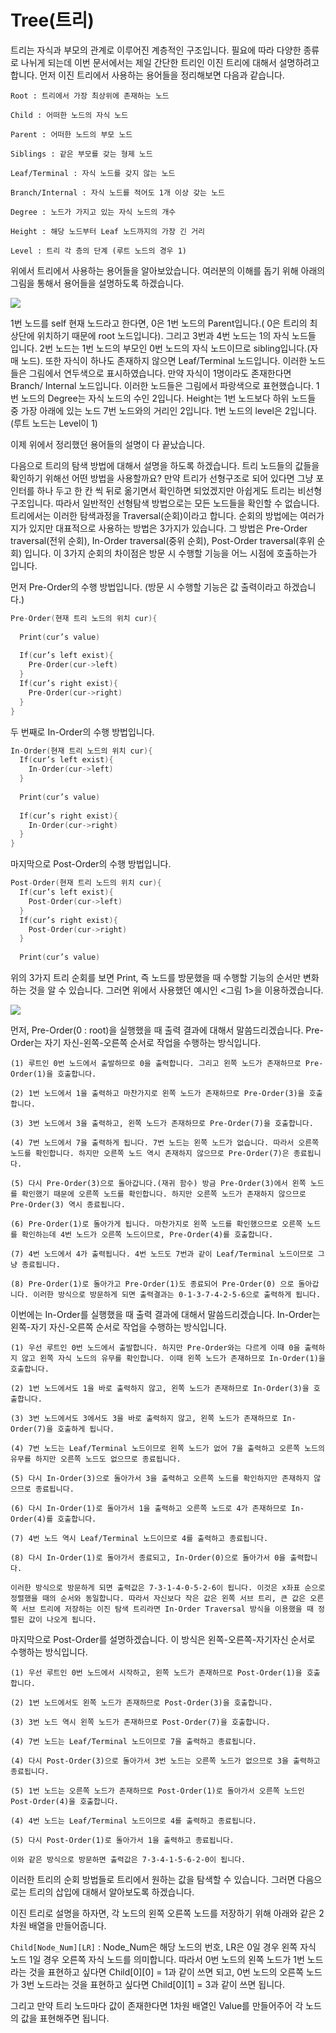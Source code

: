 # Tree(트리)

트리는 자식과 부모의 관계로 이루어진 계층적인 구조입니다. 필요에 따라 다양한 종류로 나뉘게 되는데 이번 문서에서는 제일 간단한 트리인 이진 트리에 대해서 설명하려고 합니다. 먼저 이진 트리에서 사용하는 용어들을 정리해보면 다음과 같습니다.

```
Root : 트리에서 가장 최상위에 존재하는 노드

Child : 어떠한 노드의 자식 노드

Parent : 어떠한 노드의 부모 노드

Siblings : 같은 부모를 갖는 형제 노드

Leaf/Terminal : 자식 노드를 갖지 않는 노드

Branch/Internal : 자식 노드를 적어도 1개 이상 갖는 노드

Degree : 노드가 가지고 있는 자식 노드의 개수

Height : 해당 노드부터 Leaf 노드까지의 가장 긴 거리

Level : 트리 각 층의 단계 (루트 노드의 경우 1)
```
위에서 트리에서 사용하는 용어들을 알아보았습니다. 여러분의 이해를 돕기 위해 아래의 그림을 통해서 용어들을 설명하도록 하겠습니다.

![](images/tree_1.jpg)

1번 노드를 self 현재 노드라고 한다면, 0은 1번 노드의 Parent입니다.( 0은 트리의 최상단에 위치하기 때문에 root 노드입니다). 그리고 3번과 4번 노드는 1의 자식 노드들 입니다. 2번 노드는 1번 노드의 부모인 0번 노드의 자식 노드이므로 sibling입니다.(자매 노드). 또한 자식이 하나도 존재하지 않으면 Leaf/Terminal 노드입니다. 이러한 노드들은 그림에서 연두색으로 표시하였습니다. 만약 자식이 1명이라도 존재한다면 Branch/ Internal 노드입니다. 이러한 노드들은 그림에서 파랑색으로 표현했습니다. 1번 노드의 Degree는 자식 노드의 수인 2입니다. Height는 1번 노드보다 하위 노드들 중 가장 아래에 있는 노드 7번 노드와의 거리인 2입니다. 1번 노드의 level은 2입니다.(루트 노드는 Level이 1)

이제 위에서 정리했던 용어들의 설명이 다 끝났습니다.

다음으로 트리의 탐색 방법에 대해서 설명을 하도록 하겠습니다. 트리 노드들의 값들을 확인하기 위해선 어떤 방법을 사용할까요? 만약 트리가 선형구조로 되어 있다면 그냥 포인터를 하나 두고 한 칸 씩 뒤로 옮기면서 확인하면 되었겠지만 아쉽게도 트리는 비선형 구조입니다. 따라서 일반적인 선형탐색 방법으로는 모든 노드들을 확인할 수 없습니다. 트리에서는 이러한 탐색과정을 Traversal(순회)이라고 합니다. 순회의 방법에는 여러가지가 있지만 대표적으로 사용하는 방법은 3가지가 있습니다. 그 방법은 Pre-Order traversal(전위 순회), In-Order traversal(중위 순회), Post-Order traversal(후위 순회) 입니다. 이 3가지 순회의 차이점은 방문 시 수행할 기능을 어느 시점에 호출하는가 입니다.

먼저 Pre-Order의 수행 방법입니다. (방문 시 수행할 기능은 값 출력이라고 하겠습니다.)

```cpp
Pre-Order(현재 트리 노드의 위치 cur){
  
  Print(cur’s value)
  
  If(cur’s left exist){
	Pre-Order(cur->left)
  }
  If(cur’s right exist){
	Pre-Order(cur->right)
  }
}
```

두 번째로 In-Order의 수행 방법입니다.
```cpp
In-Order(현재 트리 노드의 위치 cur){
  If(cur’s left exist){
	In-Order(cur->left)
  }
  
  Print(cur’s value)
  
  If(cur’s right exist){
	In-Order(cur->right)
  }
}
```

마지막으로 Post-Order의 수행 방법입니다.
```cpp
Post-Order(현재 트리 노드의 위치 cur){
  If(cur’s left exist){
	Post-Order(cur->left)
  }
  If(cur’s right exist){
	Post-Order(cur->right)
  }
  
  Print(cur’s value)
```

위의 3가지 트리 순회를 보면 Print, 즉 노드를 방문했을 때 수행할 기능의 순서만 변화하는 것을 알 수 있습니다. 그러면 위에서 사용했던 예시인 <그림 1>을 이용하겠습니다.

![](images/tree_2.jpg)

먼저, Pre-Order(0 : root)을 실행했을 때 출력 결과에 대해서 말씀드리겠습니다. Pre-Order는 자기 자신-왼쪽-오른쪽 순서로 작업을 수행하는 방식입니다.
```
(1) 루트인 0번 노드에서 출발하므로 0을 출력합니다. 그리고 왼쪽 노드가 존재하므로 Pre-Order(1)을 호출합니다.

(2) 1번 노드에서 1을 출력하고 마찬가지로 왼쪽 노드가 존재하므로 Pre-Order(3)을 호출합니다.

(3) 3번 노드에서 3을 출력하고, 왼쪽 노드가 존재하므로 Pre-Order(7)을 호출합니다.

(4) 7번 노드에서 7을 출력하게 됩니다. 7번 노드는 왼쪽 노드가 없습니다. 따라서 오른쪽 노드를 확인합니다. 하지만 오른쪽 노드 역시 존재하지 않으므로 Pre-Order(7)은 종료됩니다.

(5) 다시 Pre-Order(3)으로 돌아갑니다.(재귀 함수) 방금 Pre-Order(3)에서 왼쪽 노드를 확인했기 때문에 오른쪽 노드를 확인합니다. 하지만 오른쪽 노드가 존재하지 않으므로 Pre-Order(3) 역시 종료됩니다.

(6) Pre-Order(1)로 돌아가게 됩니다. 마찬가지로 왼쪽 노드를 확인했으므로 오른쪽 노드를 확인하는데 4번 노드가 오른쪽 노드이므로, Pre-Order(4)를 호출합니다.

(7) 4번 노드에서 4가 출력됩니다. 4번 노드도 7번과 같이 Leaf/Terminal 노드이므로 그냥 종료됩니다.

(8) Pre-Order(1)로 돌아가고 Pre-Order(1)도 종료되어 Pre-Order(0) 으로 돌아갑니다. 이러한 방식으로 방문하게 되면 출력결과는 0-1-3-7-4-2-5-6으로 출력하게 됩니다.
```

이번에는 In-Order를 실행했을 때 출력 결과에 대해서 말씀드리겠습니다. In-Order는 왼쪽-자기 자신-오른쪽 순서로 작업을 수행하는 방식입니다.
```
(1) 우선 루트인 0번 노드에서 출발합니다. 하지만 Pre-Order와는 다르게 이때 0을 출력하지 않고 왼쪽 자식 노드의 유무를 확인합니다. 이때 왼쪽 노드가 존재하므로 In-Order(1)을 호출합니다.

(2) 1번 노드에서도 1을 바로 출력하지 않고, 왼쪽 노드가 존재하므로 In-Order(3)을 호출합니다.

(3) 3번 노드에서도 3에서도 3을 바로 출력하지 않고, 왼쪽 노드가 존재하므로 In-Order(7)을 호출하게 됩니다.

(4) 7번 노드는 Leaf/Terminal 노드이므로 왼쪽 노드가 없어 7을 출력하고 오른쪽 노드의 유무를 하지만 오른쪽 노드도 없으므로 종료됩니다.

(5) 다시 In-Order(3)으로 돌아가서 3을 출력하고 오른쪽 노드를 확인하지만 존재하지 않으므로 종료됩니다.

(6) 다시 In-Order(1)로 돌아가서 1을 출력하고 오른쪽 노드로 4가 존재하므로 In-Order(4)를 호출합니다.

(7) 4번 노드 역시 Leaf/Terminal 노드이므로 4를 출력하고 종료됩니다.

(8) 다시 In-Order(1)로 돌아가서 종료되고, In-Order(0)으로 돌아가서 0을 출력합니다.

이러한 방식으로 방문하게 되면 출력값은 7-3-1-4-0-5-2-6이 됩니다. 이것은 x좌표 순으로 정렬했을 때의 순서와 동일합니다. 따라서 자신보다 작은 값은 왼쪽 서브 트리, 큰 값은 오른쪽 서브 트리에 저장하는 이진 탐색 트리라면 In-Order Traversal 방식을 이용했을 때 정렬된 값이 나오게 됩니다.
```

마지막으로 Post-Order를 설명하겠습니다. 이 방식은 왼쪽-오른쪽-자기자신 순서로 수행하는 방식입니다.
```
(1) 우선 루트인 0번 노드에서 시작하고, 왼쪽 노드가 존재하므로 Post-Order(1)을 호출합니다.

(2) 1번 노드에서도 왼쪽 노드가 존재하므로 Post-Order(3)을 호출합니다.

(3) 3번 노드 역시 왼쪽 노드가 존재하므로 Post-Order(7)을 호출합니다.

(4) 7번 노드는 Leaf/Terminal 노드이므로 7을 출력하고 종료됩니다.

(4) 다시 Post-Order(3)으로 돌아가서 3번 노드는 오른쪽 노드가 없으므로 3을 출력하고 종료됩니다.

(5) 1번 노드는 오른쪽 노드가 존재하므로 Post-Order(1)로 돌아가서 오른쪽 노드인 Post-Order(4)을 호출합니다.

(4) 4번 노드는 Leaf/Terminal 노드이므로 4를 출력하고 종료됩니다.

(5) 다시 Post-Order(1)로 돌아가서 1을 출력하고 종료됩니다.

이와 같은 방식으로 방문하면 출력값은 7-3-4-1-5-6-2-0이 됩니다.
```

이러한 트리의 순회 방법들로 트리에서 원하는 값을 탐색할 수 있습니다. 그러면 다음으로는 트리의 삽입에 대해서 알아보도록 하겠습니다.

이진 트리로 설명을 하자면, 각 노드의 왼쪽 오른쪽 노드를 저장하기 위해 아래와 같은 2차원 배열을 만들어줍니다.

`Child[Node_Num][LR]` : Node_Num은 해당 노드의 번호, LR은 0일 경우 왼쪽 자식 노드 1일 경우 오른쪽 자식 노드를 의미합니다. 따라서 0번 노드의 왼쪽 노드가 1번 노드라는 것을 표현하고 싶다면 Child[0][0] = 1과 같이 쓰면 되고, 0번 노드의 오른쪽 노드가 3번 노드라는 것을 표현하고 싶다면 Child[0][1] = 3과 같이 쓰면 됩니다.

그리고 만약 트리 노드마다 값이 존재한다면 1차원 배열인 Value를 만들어주어 각 노드의 값을 표현해주면 됩니다.
